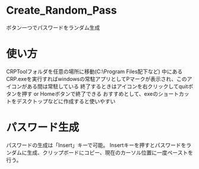 # Create_Random_Pass
ボタン一つでパスワードをランダム生成

# 使い方
CRPToolフォルダを任意の場所に移動(C:\Program Files配下など)
中にあるCRP.exeを実行すればwindowsの常駐アプリとしてPマークが表示され、このアイコンがある間は常駐している
終了するときはアイコンを右クリックしてquitボタンを押す or Homeボタンで終了できる
おすすめとして、exeのショートカットをデスクトップなどに作成すると使いやすい

# パスワード生成
パスワードの生成は「Insert」キーで可能。
Insertキーを押すとパスワードをランダムに生成、クリップボードにコピー、現在のカーソル位置に一度ペーストを行う。

